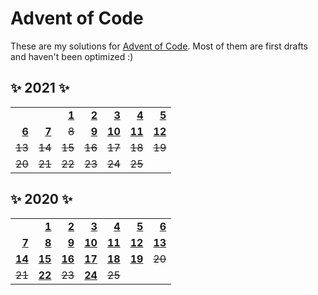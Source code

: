 # Advent of Code

These are my solutions for [Advent of Code][AoC].
Most of them are first drafts and haven't been optimized :)

[AoC]: https://adventofcode.com/

## ✨ 2021 ✨

[21-1]: 2021/src/bin/day-1.rs
[21-2]: 2021/src/bin/day-2.rs
[21-3]: 2021/src/bin/day-3.rs
[21-4]: 2021/src/bin/day-4.rs
[21-5]: 2021/src/bin/day-5.rs
[21-6]: 2021/src/bin/day-6.rs
[21-7]: 2021/src/bin/day-7.rs
[21-9]: 2021/src/bin/day-9.rs
[21-10]: 2021/src/bin/day-10.rs
[21-11]: 2021/src/bin/day-11.rs
[21-12]: 2021/src/bin/day-12.rs

|          |          |          |          |          |          |          |
| -------: | -------: | -------: | -------: | -------: | -------: | -------: |
|          |          |  **[1][21-1]** |  **[2][21-2]** |  **[3][21-3]** |  **[4][21-4]** |  **[5][21-5]** |
|  **[6][21-6]** |  **[7][21-7]** |  ~~8~~ |  **[9][21-9]** | **[10][21-10]** | **[11][21-11]** | **[12][21-12]** |
| ~~13~~ | ~~14~~ | ~~15~~ | ~~16~~ | ~~17~~ | ~~18~~ | ~~19~~ |
| ~~20~~ | ~~21~~ | ~~22~~ | ~~23~~ | ~~24~~ | ~~25~~ |  |

## ✨ 2020 ✨

[20-1]: 2020/src/bin/day-1.rs
[20-2]: 2020/src/bin/day-2.rs
[20-3]: 2020/src/bin/day-3.rs
[20-4]: 2020/src/bin/day-4.rs
[20-5]: 2020/src/bin/day-5.rs
[20-6]: 2020/src/bin/day-6.rs
[20-7]: 2020/src/bin/day-7.rs
[20-8]: 2020/src/bin/day-8.rs
[20-9]: 2020/src/bin/day-9.rs
[20-10]: 2020/src/bin/day-10.rs
[20-11]: 2020/src/bin/day-11.rs
[20-12]: 2020/src/bin/day-12.rs
[20-13]: 2020/src/bin/day-13.rs
[20-14]: 2020/src/bin/day-14.rs
[20-15]: 2020/src/bin/day-15.rs
[20-16]: 2020/src/bin/day-16.rs
[20-17]: 2020/src/bin/day-17.rs
[20-18]: 2020/src/bin/day-18.rs
[20-19]: 2020/src/bin/day-19.rs
[20-22]: 2020/src/bin/day-22.rs
[20-24]: 2020/src/bin/day-24.rs

|          |          |          |          |          |          |          |
| -------: | -------: | -------: | -------: | -------: | -------: | -------: |
|          |  **[1][20-1]** |  **[2][20-2]** |  **[3][20-3]** |  **[4][20-4]** |  **[5][20-5]** |  **[6][20-6]** |
|  **[7][20-7]** |  **[8][20-8]** |  **[9][20-9]** | **[10][20-10]** | **[11][20-11]** | **[12][20-12]** | **[13][20-13]** |
| **[14][20-14]** | **[15][20-15]** | **[16][20-16]** | **[17][20-17]** | **[18][20-18]** | **[19][20-19]** | ~~20~~ |
| ~~21~~ | **[22][20-22]** | ~~23~~ | **[24][20-24]** | ~~25~~ |  |  |
